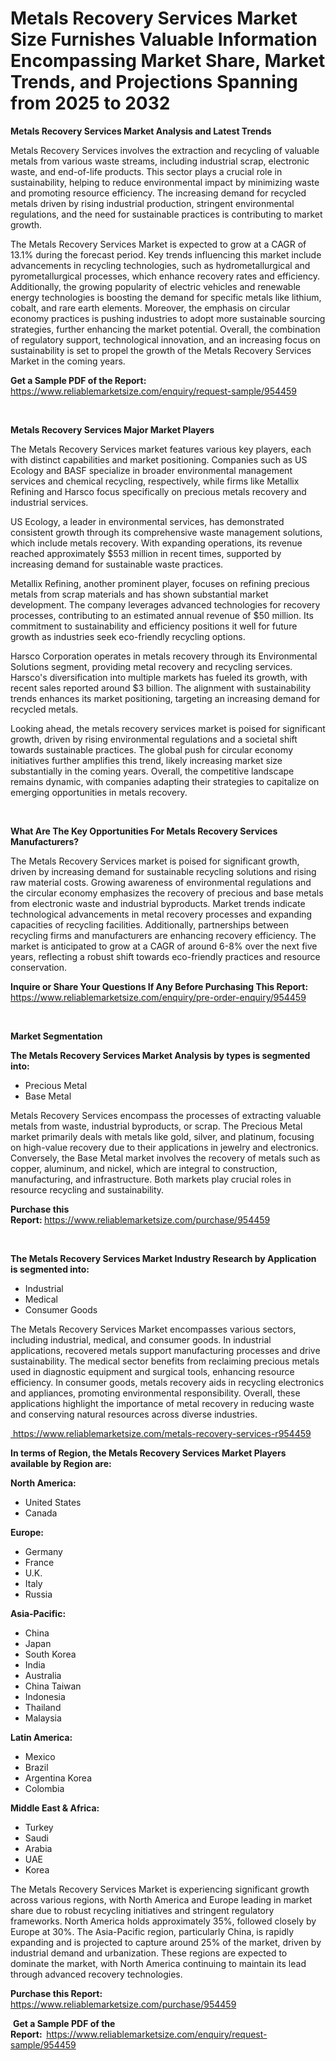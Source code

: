 <p><h1>Metals Recovery Services Market Size Furnishes Valuable Information Encompassing Market Share, Market Trends, and Projections Spanning from 2025 to 2032</h1></p><p><strong>Metals Recovery Services Market Analysis and Latest Trends</strong></p>
<p><p>Metals Recovery Services involves the extraction and recycling of valuable metals from various waste streams, including industrial scrap, electronic waste, and end-of-life products. This sector plays a crucial role in sustainability, helping to reduce environmental impact by minimizing waste and promoting resource efficiency. The increasing demand for recycled metals driven by rising industrial production, stringent environmental regulations, and the need for sustainable practices is contributing to market growth.</p><p>The Metals Recovery Services Market is expected to grow at a CAGR of 13.1% during the forecast period. Key trends influencing this market include advancements in recycling technologies, such as hydrometallurgical and pyrometallurgical processes, which enhance recovery rates and efficiency. Additionally, the growing popularity of electric vehicles and renewable energy technologies is boosting the demand for specific metals like lithium, cobalt, and rare earth elements. Moreover, the emphasis on circular economy practices is pushing industries to adopt more sustainable sourcing strategies, further enhancing the market potential. Overall, the combination of regulatory support, technological innovation, and an increasing focus on sustainability is set to propel the growth of the Metals Recovery Services Market in the coming years.</p></p>
<p><strong>Get a Sample PDF of the Report:&nbsp;</strong> <a href="https://www.reliablemarketsize.com/enquiry/request-sample/954459?utm_campaign=3054&utm_medium=2&utm_source=Github&utm_content=ia&utm_term=18042025&utm_id=metals-recovery-services">https://www.reliablemarketsize.com/enquiry/request-sample/954459</a></p>
<p>&nbsp;</p>
<p><strong>Metals Recovery Services Major Market Players</strong></p>
<p><p>The Metals Recovery Services market features various key players, each with distinct capabilities and market positioning. Companies such as US Ecology and BASF specialize in broader environmental management services and chemical recycling, respectively, while firms like Metallix Refining and Harsco focus specifically on precious metals recovery and industrial services.</p><p>US Ecology, a leader in environmental services, has demonstrated consistent growth through its comprehensive waste management solutions, which include metals recovery. With expanding operations, its revenue reached approximately $553 million in recent times, supported by increasing demand for sustainable waste practices.</p><p>Metallix Refining, another prominent player, focuses on refining precious metals from scrap materials and has shown substantial market development. The company leverages advanced technologies for recovery processes, contributing to an estimated annual revenue of $50 million. Its commitment to sustainability and efficiency positions it well for future growth as industries seek eco-friendly recycling options.</p><p>Harsco Corporation operates in metals recovery through its Environmental Solutions segment, providing metal recovery and recycling services. Harsco's diversification into multiple markets has fueled its growth, with recent sales reported around $3 billion. The alignment with sustainability trends enhances its market positioning, targeting an increasing demand for recycled metals.</p><p>Looking ahead, the metals recovery services market is poised for significant growth, driven by rising environmental regulations and a societal shift towards sustainable practices. The global push for circular economy initiatives further amplifies this trend, likely increasing market size substantially in the coming years. Overall, the competitive landscape remains dynamic, with companies adapting their strategies to capitalize on emerging opportunities in metals recovery.</p></p>
<p>&nbsp;</p>
<p><strong>What Are The Key Opportunities For Metals Recovery Services Manufacturers?</strong></p>
<p><p>The Metals Recovery Services market is poised for significant growth, driven by increasing demand for sustainable recycling solutions and rising raw material costs. Growing awareness of environmental regulations and the circular economy emphasizes the recovery of precious and base metals from electronic waste and industrial byproducts. Market trends indicate technological advancements in metal recovery processes and expanding capacities of recycling facilities. Additionally, partnerships between recycling firms and manufacturers are enhancing recovery efficiency. The market is anticipated to grow at a CAGR of around 6-8% over the next five years, reflecting a robust shift towards eco-friendly practices and resource conservation.</p></p>
<p><strong>Inquire or Share Your Questions If Any Before Purchasing This Report:</strong> <a href="https://www.reliablemarketsize.com/enquiry/pre-order-enquiry/954459?utm_campaign=3054&utm_medium=2&utm_source=Github&utm_content=ia&utm_term=18042025&utm_id=metals-recovery-services">https://www.reliablemarketsize.com/enquiry/pre-order-enquiry/954459</a></p>
<p>&nbsp;</p>
<p><strong>Market Segmentation</strong></p>
<p><strong>The Metals Recovery Services Market Analysis by types is segmented into:</strong></p>
<p><ul><li>Precious Metal</li><li>Base Metal</li></ul></p>
<p><p>Metals Recovery Services encompass the processes of extracting valuable metals from waste, industrial byproducts, or scrap. The Precious Metal market primarily deals with metals like gold, silver, and platinum, focusing on high-value recovery due to their applications in jewelry and electronics. Conversely, the Base Metal market involves the recovery of metals such as copper, aluminum, and nickel, which are integral to construction, manufacturing, and infrastructure. Both markets play crucial roles in resource recycling and sustainability.</p></p>
<p><strong>Purchase this Report:&nbsp;</strong><a href="https://www.reliablemarketsize.com/purchase/954459?utm_campaign=3054&utm_medium=2&utm_source=Github&utm_content=ia&utm_term=18042025&utm_id=metals-recovery-services">https://www.reliablemarketsize.com/purchase/954459</a></p>
<p>&nbsp;</p>
<p><strong>The Metals Recovery Services Market Industry Research by Application is segmented into:</strong></p>
<p><ul><li>Industrial</li><li>Medical</li><li>Consumer Goods</li></ul></p>
<p><p>The Metals Recovery Services Market encompasses various sectors, including industrial, medical, and consumer goods. In industrial applications, recovered metals support manufacturing processes and drive sustainability. The medical sector benefits from reclaiming precious metals used in diagnostic equipment and surgical tools, enhancing resource efficiency. In consumer goods, metals recovery aids in recycling electronics and appliances, promoting environmental responsibility. Overall, these applications highlight the importance of metal recovery in reducing waste and conserving natural resources across diverse industries.</p></p>
<p><a href="https://www.reliablemarketsize.com/metals-recovery-services-r954459?utm_campaign=3054&utm_medium=2&utm_source=Github&utm_content=ia&utm_term=18042025&utm_id=metals-recovery-services">&nbsp;https://www.reliablemarketsize.com/metals-recovery-services-r954459</a></p>
<p><strong>In terms of Region, the Metals Recovery Services Market Players available by Region are:</strong></p>
<p>
    <p> <strong> North America: </strong>
        <ul>
            <li>United States</li>
            <li>Canada</li>
        </ul>
        </p> 
    <p> <strong> Europe: </strong>
        <ul>
            <li>Germany</li>
            <li>France</li>
            <li>U.K.</li>
            <li>Italy</li>
            <li>Russia</li>
        </ul>
        </p> 
    <p> <strong> Asia-Pacific: </strong>
        <ul>
            <li>China</li>
            <li>Japan</li>
            <li>South Korea</li>
            <li>India</li>
            <li>Australia</li>
            <li>China Taiwan</li>
            <li>Indonesia</li>
            <li>Thailand</li>
            <li>Malaysia</li>
        </ul>
        </p> 
    <p> <strong> Latin America: </strong>
        <ul>
            <li>Mexico</li>
            <li>Brazil</li>
            <li>Argentina Korea</li>
            <li>Colombia</li>
        </ul>
        </p> 
    <p> <strong> Middle East & Africa: </strong>
        <ul>
            <li>Turkey</li>
            <li>Saudi</li>
            <li>Arabia</li>
            <li>UAE</li>
            <li>Korea</li>
        </ul>
    </p>
    </p>
<p><p>The Metals Recovery Services Market is experiencing significant growth across various regions, with North America and Europe leading in market share due to robust recycling initiatives and stringent regulatory frameworks. North America holds approximately 35%, followed closely by Europe at 30%. The Asia-Pacific region, particularly China, is rapidly expanding and is projected to capture around 25% of the market, driven by industrial demand and urbanization. These regions are expected to dominate the market, with North America continuing to maintain its lead through advanced recovery technologies.</p></p>
<p><strong>Purchase this Report: </strong><a href="https://www.reliablemarketsize.com/purchase/954459?utm_campaign=3054&utm_medium=2&utm_source=Github&utm_content=ia&utm_term=18042025&utm_id=metals-recovery-services">https://www.reliablemarketsize.com/purchase/954459</a></p>
<p>&nbsp;<strong>Get a Sample PDF of the Report:&nbsp;&nbsp;</strong><a href="https://www.reliablemarketsize.com/enquiry/request-sample/954459?utm_campaign=3054&utm_medium=2&utm_source=Github&utm_content=ia&utm_term=18042025&utm_id=metals-recovery-services">https://www.reliablemarketsize.com/enquiry/request-sample/954459</a></p>
<p><strong></strong></p>
<p><p></p><p></p><p></p></p>